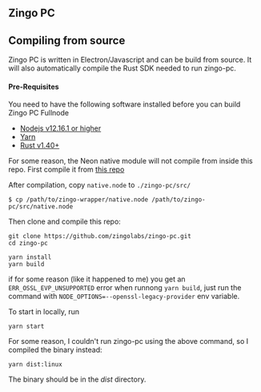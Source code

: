 ## Zingo PC

## Compiling from source
Zingo PC is written in Electron/Javascript and can be build from source. It will also automatically compile the Rust SDK needed to run zingo-pc.

#### Pre-Requisites
You need to have the following software installed before you can build Zingo PC Fullnode

* [Nodejs v12.16.1 or higher](https://nodejs.org)
* [Yarn](https://yarnpkg.com)
* [Rust v1.40+](https://www.rust-lang.org/tools/install)

For some reason, the Neon native module will not compile from inside this repo.
First compile it from [this repo](https://github.com/james-katz/zingo-wrapper)

After compilation, copy `native.node` to `./zingo-pc/src/`
```
$ cp /path/to/zingo-wrapper/native.node /path/to/zingo-pc/src/native.node
```

Then clone and compile this repo:

```
git clone https://github.com/zingolabs/zingo-pc.git
cd zingo-pc

yarn install
yarn build
```

if for some reason (like it happened to me) you get an `ERR_OSSL_EVP_UNSUPPORTED` error when runnong `yarn build`, just run the command with `NODE_OPTIONS=--openssl-legacy-provider` env variable.

To start in locally, run
```
yarn start
```

For some reason, I couldn't run zingo-pc using the above command, so I compiled the binary instead:
```
yarn dist:linux
```

The binary should be in the *dist* directory.

